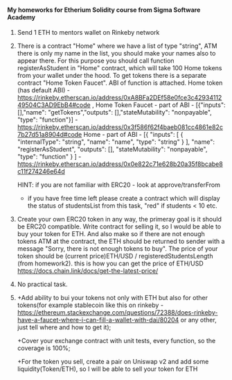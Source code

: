 #### **My homeworks for Etherium Solidity course from Sigma Software Academy**

1) Send 1 ETH to mentors wallet on Rinkeby network

2) There is a contract "Home" where we have a list of type "string", ATM there is only my name in the list, you should make your names also to appear there. For this purpose you should call function registerAsStudent in "Home" contract, which will take 100 Home tokens from your wallet under the hood. To get tokens there is a separate contract "Home Token Faucet". ABI of function is attached.
   Home token (has default ABI) -  https://rinkeby.etherscan.io/address/0xA8BFa2DEf58e0fce3c4293411249504C3AD9EbB4#code ,
   Home Token Faucet - part of ABI - [{"inputs": [],"name": "getTokens","outputs": [],"stateMutability": "nonpayable", "type": "function"}] - https://rinkeby.etherscan.io/address/0x3f586f62f4baeb081cc4861e82c7b27d51a8904d#code
   Home - part of ABI - [{ "inputs": [ { "internalType": "string", "name": "name", "type": "string" } ], "name": "registerAsStudent", "outputs": [], "stateMutability": "nonpayable", "type": "function" } ] - https://rinkeby.etherscan.io/address/0x0e822c71e628b20a35f8bcabe8c11f274246e64d
   
   HINT: if you are not familiar with ERC20 - look at approve/transferFrom
   
   + if you have free time left please  create a contract which will display the status of studentsList from this task, "red" if students < 10 etc.
   
3) Create your own ERC20 token in any way, the primeray goal is it should be ERC20 compatible. Write contract for selling it, so I would be able to buy your token for ETH. And also make so if there are not enough tokens ATM at the contract, the ETH should be returned to sender with a message "Sorry, there is not enough tokens to buy". The price of your token should be (current price)ETH/USD / registeredStudentsLength (from homework2). this is how you can get the price of ETH/USD  https://docs.chain.link/docs/get-the-latest-price/ 
4) No practical task.
5) +Add ability to bui your tokens not only with ETH but also for other tokens(for example stablecoin like this on rinkeby -  https://ethereum.stackexchange.com/questions/72388/does-rinkeby-have-a-faucet-where-i-can-fill-a-wallet-with-dai/80204 or any other, just tell where and how to get it);

   +Cover your exchange contract with unit tests, every function, so the coverage is 100%;
   
   +For the token you sell, create a pair on Uniswap v2 and add some liquidity(Token/ETH), so I will be able to sell your token for ETH